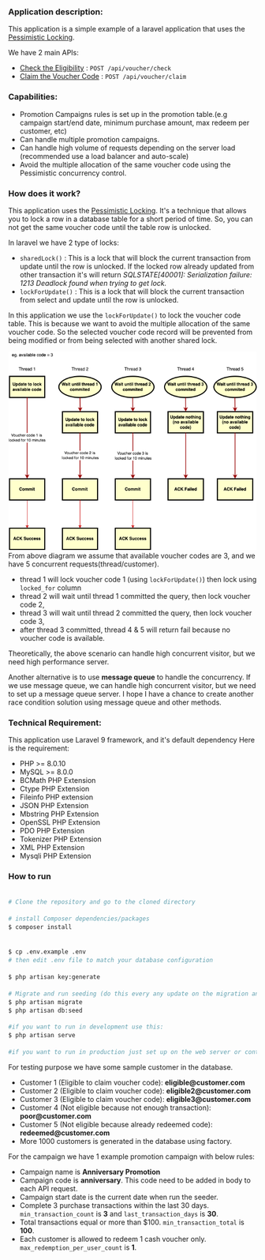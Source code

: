 ### Application description:

This application is a simple example of a laravel application that uses
the [Pessimistic Locking](https://laravel.com/docs/9.x/queries#pessimistic-locking).

We have 2 main APIs:

* [Check the Eligibility](API.md#check-the-eligibility) : `POST /api/voucher/check`
* [Claim the Voucher Code](API.md#claim-the-voucher-code) : `POST /api/voucher/claim`

### Capabilities:

* Promotion Campaigns rules is set up in the promotion table.(e.g campaign start/end date, minimum purchase amount, max redeem per customer,
  etc)
* Can handle multiple promotion campaigns.
* Can handle high volume of requests depending on the server load (recommended use a load balancer and auto-scale)
* Avoid the multiple allocation of the same voucher code using the Pessimistic concurrency control.

### How does it work?

This application uses the [Pessimistic Locking](https://laravel.com/docs/9.x/queries#pessimistic-locking).
It's a technique that allows you to lock a row in a database table for a short period of time. So, you can not get the same voucher code until the table row is unlocked.

In laravel we have 2 type of locks:
* `sharedLock()` : This is a lock that will block the current transaction from update until the row is unlocked. 
If the locked row already updated from other transaction it's will return  _SQLSTATE[40001]: Serialization failure: 1213 Deadlock found when trying to get lock._
* `lockForUpdate()` : This is a lock that will block the current transaction from select and update until the row is unlocked.

In this application we use the `lockForUpdate()` to lock the voucher code table. This is because we want to avoid the multiple allocation of the same voucher code.
So the selected voucher code record will be prevented from being modified or from being selected with another shared lock.

![image](docs/assets/pessimistic_lock.png)
From above diagram we assume that available voucher codes are 3, and we have 5 concurrent requests(thread/customer).
* thread 1 will lock voucher code 1 (using `lockForUpdate()`)  then lock using `locked_for` column
* thread 2 will wait until thread 1 committed the query, then lock voucher code 2, 
* thread 3 will wait until thread 2 committed the query, then lock voucher code 3, 
* after thread 3 committed, thread 4 & 5 will return fail because no voucher code is available.

Theoretically, the above scenario can handle high concurrent visitor, but we need high performance server.

Another alternative is to use **message queue** to handle the concurrency. If we use message queue, we can handle high concurrent visitor, but we need to set up a message queue server.
I hope I have a chance to create another race condition solution using message queue and other methods.

### Technical Requirement:
This application use Laravel 9 framework, and it's default dependency
Here is the requirement: 
- PHP >= 8.0.10
- MySQL >= 8.0.0
- BCMath PHP Extension
- Ctype PHP Extension
- Fileinfo PHP extension
- JSON PHP Extension
- Mbstring PHP Extension
- OpenSSL PHP Extension
- PDO PHP Extension
- Tokenizer PHP Extension
- XML PHP Extension
- Mysqli PHP Extension

### How to run

```bash

# Clone the repository and go to the cloned directory

# install Composer dependencies/packages
$ composer install


$ cp .env.example .env
# then edit .env file to match your database configuration

$ php artisan key:generate

# Migrate and run seeding (do this every any update on the migration and the seeder)
$ php artisan migrate
$ php artisan db:seed 

#if you want to run in development use this:
$ php artisan serve

#if you want to run in production just set up on the web server or container(docker)

```

For testing purpose we have some sample customer in the database.

* Customer 1 (Eligible to claim voucher code): __eligible@customer.com__
* Customer 2 (Eligible to claim voucher code): __eligible2@customer.com__
* Customer 3 (Eligible to claim voucher code): __eligible3@customer.com__
* Customer 4 (Not eligible because not enough transaction): __poor@customer.com__
* Customer 5 (Not eligible because already redeemed code): __redeemed@customer.com__
* More 1000 customers is generated in the database using factory.

For the campaign we have 1 example promotion campaign with below rules:
* Campaign name is __Anniversary Promotion__
* Campaign code is __anniversary__. This code need to be added in body to each API request.
* Campaign start date is the current date when run the seeder. 
* Complete 3 purchase transactions within the last 30 days. `min_transaction_count` is __3__ and `last_transaction_days` is __30__.
* Total transactions equal or more than $100. `min_transaction_total` is __100__.
* Each customer is allowed to redeem 1 cash voucher only. `max_redemption_per_user_count` is __1__.
